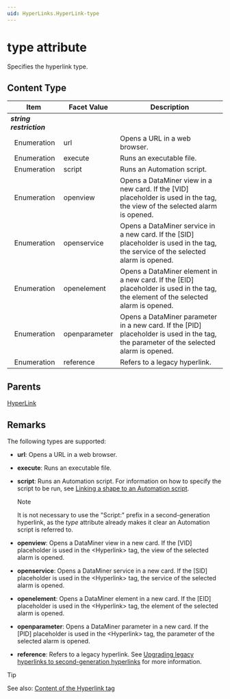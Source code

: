 ```yaml
---
uid: HyperLinks.HyperLink-type
---
```


# type attribute

Specifies the hyperlink type.

## Content Type

| Item | Facet Value | Description |
| --- | --- | --- |
| ***string restriction*** |  |  |
| &#160;&#160;Enumeration | url | Opens a URL in a web browser. |
| &#160;&#160;Enumeration | execute | Runs an executable file. |
| &#160;&#160;Enumeration | script | Runs an Automation script. |
| &#160;&#160;Enumeration | openview | Opens a DataMiner view in a new card. If the [VID] placeholder is used in the <Hyperlink> tag, the view of the selected alarm is opened. |
| &#160;&#160;Enumeration | openservice | Opens a DataMiner service in a new card. If the [SID] placeholder is used in the <Hyperlink> tag, the service of the selected alarm is opened. |
| &#160;&#160;Enumeration | openelement | Opens a DataMiner element in a new card. If the [EID] placeholder is used in the <Hyperlink> tag, the element of the selected alarm is opened. |
| &#160;&#160;Enumeration | openparameter | Opens a DataMiner parameter in a new card. If the [PID] placeholder is used in the <Hyperlink> tag, the parameter of the selected alarm is opened. |
| &#160;&#160;Enumeration | reference | Refers to a legacy hyperlink. |

## Parents

[HyperLink](xref:HyperLinks.HyperLink)

## Remarks

The following types are supported:

- **url**: Opens a URL in a web browser.
- **execute**: Runs an executable file.
- **script**: Runs an Automation script. For information on how to specify the script to be run, see [Linking a shape to an Automation script](xref:Linking_a_shape_to_an_Automation_script).

  > [!NOTE]
  > It is not necessary to use the "Script:" prefix in a second-generation hyperlink, as the *type* attribute already makes it clear an Automation script is referred to.

- **openview**: Opens a DataMiner view in a new card. If the \[VID\] placeholder is used in the \<Hyperlink> tag, the view of the selected alarm is opened.
- **openservice**: Opens a DataMiner service in a new card. If the \[SID\] placeholder is used in the \<Hyperlink> tag, the service of the selected alarm is opened.
- **openelement**: Opens a DataMiner element in a new card. If the \[EID\] placeholder is used in the \<Hyperlink> tag, the element of the selected alarm is opened.
- **openparameter**: Opens a DataMiner parameter in a new card. If the \[PID\] placeholder is used in the \<Hyperlink> tag, the parameter of the selected alarm is opened.
- **reference**: Refers to a legacy hyperlink. See [Upgrading legacy hyperlinks to second-generation hyperlinks](xref:Hyperlinks_xml#upgrading-legacy-hyperlinks-to-second-generation-hyperlinks) for more information.

> [!TIP]
> See also: [Content of the Hyperlink tag](xref:HyperLinks.HyperLink)
